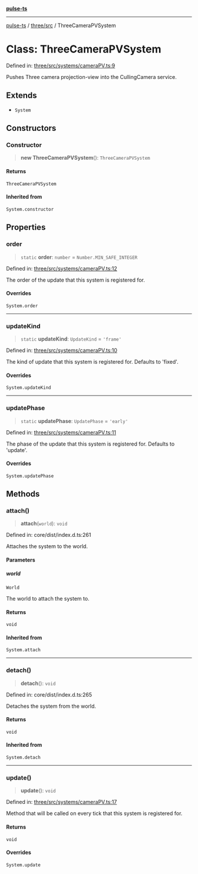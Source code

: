[**pulse-ts**](../../../README.md)

***

[pulse-ts](../../../README.md) / [three/src](../README.md) / ThreeCameraPVSystem

# Class: ThreeCameraPVSystem

Defined in: [three/src/systems/cameraPV.ts:9](https://github.com/jlehett/pulse-ts/blob/95f7e0ab0aafbcd2aad691251c554317b3dfe19c/packages/three/src/systems/cameraPV.ts#L9)

Pushes Three camera projection-view into the CullingCamera service.

## Extends

- `System`

## Constructors

### Constructor

> **new ThreeCameraPVSystem**(): `ThreeCameraPVSystem`

#### Returns

`ThreeCameraPVSystem`

#### Inherited from

`System.constructor`

## Properties

### order

> `static` **order**: `number` = `Number.MIN_SAFE_INTEGER`

Defined in: [three/src/systems/cameraPV.ts:12](https://github.com/jlehett/pulse-ts/blob/95f7e0ab0aafbcd2aad691251c554317b3dfe19c/packages/three/src/systems/cameraPV.ts#L12)

The order of the update that this system is registered for.

#### Overrides

`System.order`

***

### updateKind

> `static` **updateKind**: `UpdateKind` = `'frame'`

Defined in: [three/src/systems/cameraPV.ts:10](https://github.com/jlehett/pulse-ts/blob/95f7e0ab0aafbcd2aad691251c554317b3dfe19c/packages/three/src/systems/cameraPV.ts#L10)

The kind of update that this system is registered for.
Defaults to 'fixed'.

#### Overrides

`System.updateKind`

***

### updatePhase

> `static` **updatePhase**: `UpdatePhase` = `'early'`

Defined in: [three/src/systems/cameraPV.ts:11](https://github.com/jlehett/pulse-ts/blob/95f7e0ab0aafbcd2aad691251c554317b3dfe19c/packages/three/src/systems/cameraPV.ts#L11)

The phase of the update that this system is registered for.
Defaults to 'update'.

#### Overrides

`System.updatePhase`

## Methods

### attach()

> **attach**(`world`): `void`

Defined in: core/dist/index.d.ts:261

Attaches the system to the world.

#### Parameters

##### world

`World`

The world to attach the system to.

#### Returns

`void`

#### Inherited from

`System.attach`

***

### detach()

> **detach**(): `void`

Defined in: core/dist/index.d.ts:265

Detaches the system from the world.

#### Returns

`void`

#### Inherited from

`System.detach`

***

### update()

> **update**(): `void`

Defined in: [three/src/systems/cameraPV.ts:17](https://github.com/jlehett/pulse-ts/blob/95f7e0ab0aafbcd2aad691251c554317b3dfe19c/packages/three/src/systems/cameraPV.ts#L17)

Method that will be called on every tick that this system is registered for.

#### Returns

`void`

#### Overrides

`System.update`
